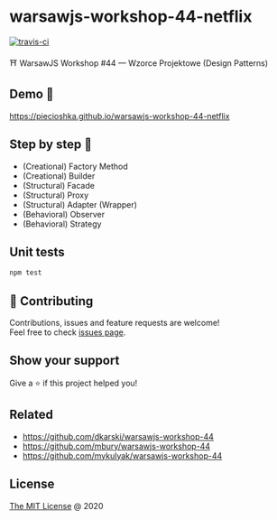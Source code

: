 # warsawjs-workshop-44-netflix

[![travis-ci](https://api.travis-ci.org/piecioshka/warsawjs-workshop-44-netflix.svg?branch=master)](https://travis-ci.org/piecioshka/warsawjs-workshop-44-netflix)

⛩️ WarsawJS Workshop #44 — Wzorce Projektowe (Design Patterns)

## Demo 🎉

<https://piecioshka.github.io/warsawjs-workshop-44-netflix>

## Step by step 👣

* (Creational) Factory Method
* (Creational) Builder
* (Structural) Facade
* (Structural) Proxy
* (Structural) Adapter (Wrapper)
* (Behavioral) Observer
* (Behavioral) Strategy

## Unit tests

```bash
npm test
```

## 🤝 Contributing

Contributions, issues and feature requests are welcome!<br />
Feel free to check [issues page](https://github.com/piecioshka/warsawjs-workshop-44-netflix/issues/).

## Show your support

Give a ⭐️ if this project helped you!

## Related

* <https://github.com/dkarski/warsawjs-workshop-44>
* <https://github.com/mbury/warsawjs-workshop-44>
* <https://github.com/mykulyak/warsawjs-workshop-44>

## License

[The MIT License](http://piecioshka.mit-license.org) @ 2020
